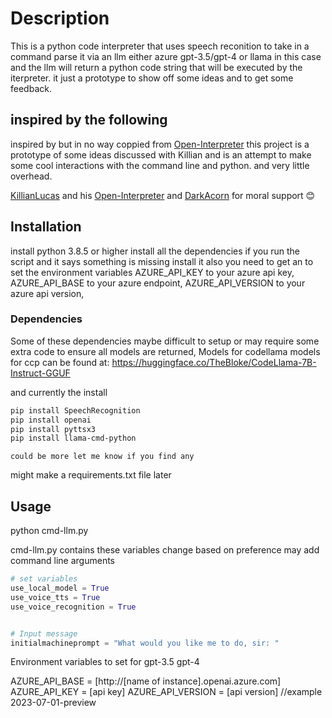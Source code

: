 # Description

This is a python code interpreter that uses speech reconition to take in a command parse it via an llm either azure gpt-3.5/gpt-4 or llama in this case and the llm will return a python code string that will be executed by the iterpreter. it just a prototype to show off some ideas and to get some feedback.

## inspired by the following

inspired by but in no way coppied from [Open-Interpreter](https://github.com/KillianLucas/open-interpreter) this project is a prototype of some ideas discussed with Killian and is an attempt to make some cool interactions with the command line and python. and very little overhead.

[KillianLucas](https://github.com/KillianLucas) and his [Open-Interpreter](https://github.com/KillianLucas/open-interpreter)
and [DarkAcorn](https://github.com/darkacorn) for moral support 😊

## Installation

install python 3.8.5 or higher
install all the dependencies
if you run the script and it says something is missing install it
also you need to get an to set the environment variables AZURE_API_KEY to your azure api key, AZURE_API_BASE to your azure endpoint, AZURE_API_VERSION to your azure api version,

### Dependencies

Some of these dependencies maybe difficult to setup or may require some extra code to ensure all models are returned, Models for codellama models for ccp can be found at:
https://huggingface.co/TheBloke/CodeLlama-7B-Instruct-GGUF

and currently the install 



```bash
pip install SpeechRecognition
pip install openai
pip install pyttsx3
pip install llama-cmd-python
```
```could be more let me know if you find any```

might make a requirements.txt file later

## Usage

python cmd-llm.py

cmd-llm.py contains these variables change based on preference may add command line arguments
```python
# set variables
use_local_model = True
use_voice_tts = True
use_voice_recognition = True


# Input message
initialmachineprompt = "What would you like me to do, sir: "
```


Environment variables to set for gpt-3.5 gpt-4

AZURE_API_BASE = [http://[name of instance].openai.azure.com]
AZURE_API_KEY = [api key]
AZURE_API_VERSION = [api version] //example 2023-07-01-preview

